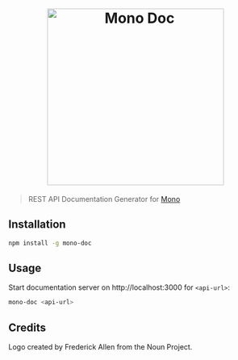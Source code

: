 <h1 align="center"><img src="https://user-images.githubusercontent.com/904724/30934972-81afdcea-a3cf-11e7-9bda-000c1b1832c0.png" width="350" alt="Mono Doc"/></h1>

> REST API Documentation Generator for [Mono](https://github.com/terrajs/mono)

## Installation

``` bash
npm install -g mono-doc
```

## Usage

Start documentation server on http://localhost:3000 for `<api-url>`:

```bash
mono-doc <api-url>
```

## Credits

Logo created by Frederick Allen from the Noun Project.
